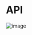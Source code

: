 # API

![image](https://github.com/DavidPK8/API/assets/127541791/e361dab2-52c5-4322-a7bb-c6cc379f49db)
